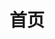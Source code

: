 ---
layout: home
title: 首页
locale: zh
portal:
    top_text: <em>我们</em>对待<em>音乐</em>的态度，正如我们对待生活一样，鲜活且执着。
home:
    about: <h1>关于我们</h1>
        <p>Prims音乐工作室成立于德国巴伐利亚州府慕尼黑，是为有着共同音乐梦想的年轻人而创立的专业音乐工作室。</p>
        <p>我们热爱音乐，对音乐的定义也非常广泛。不论是古典音乐，或者是具有特色的民族音乐，还是新音乐，我们都想以全新的方式来演绎。
        我们的目标在于传播音乐艺术文化，让更多的人了解多元化的音乐形式。</p>
        <p>在Prims，没有曲高和寡的音乐概念，也没有急管繁弦的音节旋律，只有一群懂音乐且快乐的音乐人。</p>
    latest: <h1>关注我们</h1>
    newest_event: <h3>最新活动</h3>
    newest_work: <h3>最新作品</h3>
    join_us: <h1>加入我们</h1>
        <p>如果你有梦想且充满激情，如果你有独特的音乐理念，那么欢迎你加入我们。</p>
        <p><a href="https://docs.google.com/forms/d/1-sq92aYt_GanmJIwyH-V5WAZGYbiF4p1JOw-gu-vIww/viewform?entry.1981904886=%E4%B8%AD%E6%96%87" target=":blank">现在就加入我们</a></p>
---